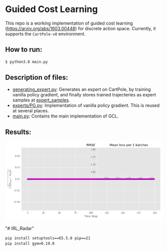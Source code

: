 # Guided Cost Learning
This repo is a working implementation of guided cost learning (https://arxiv.org/abs/1603.00448) for discrete action space. Currently, it supports the `CartPole-v0` environment.

## How to run:

```bash
$ python3.8 main.py 

```

## Description of files:
- [generating_expert.py](generating_expert.py): Generates an expert on CartPole, by training vanilla policy gradient, and finally stores trained trajecteries as expert samples at [expert_samples](expert_samples).
- [experts/PG.py](experts/PG.py): Implementation of vanilla policy gradient. This is reused at several places.
- [main.py](main.py): Contains the main implementation of GCL.

## Results:
![](plots/GCL_learning_curve.png)


"# IRL_Radar" 

```bash
pip install setuptools==65.5.0 pip==21
pip install gym=0.19.0
```
